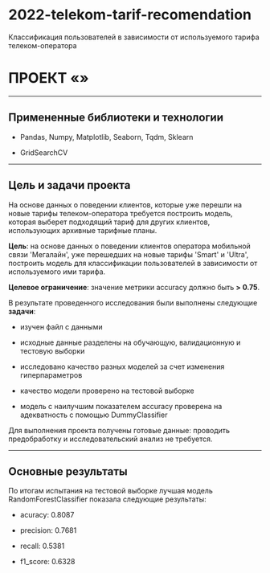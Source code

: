 # 2022-telekom-tarif-recomendation
Классификация пользователей в зависимости от используемого тарифа телеком-оператора

# **ПРОЕКТ «»**

---

## **Примененные библиотеки и технологии**

* Pandas, Numpy, Matplotlib, Seaborn, Tqdm, Sklearn

* GridSearchCV

---

## **Цель и задачи проекта**

На основе данных о поведении клиентов, которые уже перешли на новые тарифы телеком-оператора требуется построить модель, которая выберет подходящий тариф для других клиентов, использующих архивные тарифные планы. 

**Цель**: на основе данных о поведении клиентов оператора мобильной связи 'Мегалайн', уже перешедших на новые тарифы 'Smart' и 'Ultra', построить модель для классификации пользователей в зависимости от используемого ими тарифа.

**Целевое ограничение**: значение метрики accuracy должно быть **> 0.75**.

В результате проведенного исследования были выполнены следующие **задачи**:

 * изучен файл с данными
   
 * исходные данные разделены на обучающую, валидационную и тестовую выборки
    
 * исследовано качество разных моделей за счет изменения гиперпараметров
    
 * качество модели проверено на тестовой выборке
    
 * модель с наилучшим показателем accuracy проверена на адекватность с помощью DummyClassifier
 
Для выполнения проекта получены готовые данные: проводить предобработку и исследовательский анализ не требуется.

---

## **Основные результаты**

По итогам испытания на тестовой выборке лучшая модель RandomForestClassifier показала следующие результаты:

* acuracy: 0.8087

* precision: 0.7681

* recall: 0.5381

* f1_score: 0.6328

